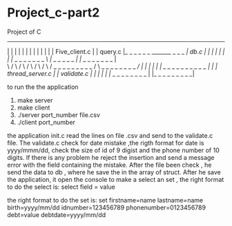 # Project_c-part2

Project of C





  _ _ _ _ _ _ _ _                             _ _ _ _ _ _ _                             _ _ _ _ _ _ _ _ 
|                 |                          |             |                           |                |
|                 |                          |             |                           |                |
|  Five_client.c  |                          |   query.c   |_ _ _ _ _ _ _______ _ _ _ _|      db.c      |
|                 |                          |             |                           |                |
|_ _ _ _ _ _ _ _ _\                          |_ _ _ _ _ _ _|                           |_ _ _ _ _ _ _ _ |     
                   \                         /             \                          /
                    \                       /               \                        /
                      \                    /                 \                     /
                       \_ _ _ _ _ _ _ _ _ /                    \ _ _ _ _ _ _ _ _ _/
                       |                  |                     |                 |
                       |                  | _ _ _ _ _ _ _ _ _ _ |                 |
                       |  thread_server.c |                     |    validate.c   |
                       |                  |                     |                 |
                       |_ _ _ _ _ _ _ _ _ |                     |_ _ _ _ _ _ _ _ _|






to run the the application
1. make server
2. make client
3. ./server port_number file.csv
3. ./client port_number

the application init.c read the lines on file .csv and send to the validate.c file.
The validate.c check for date mistake ,the rigth format for date is yyyy/mmm/dd, check the size of id of 9 digist and the phone number of 10 digits.
If there is any problem he reject the insertion and send a message error with the field containing the mistake. 
After the file been check , he send the data to db , where he save the in the array of struct. 
After he save the application, it open the console to make a select an set , the right format to do the select is:
select field = value

the right format to do the set is:
set firstname=name lastname=name birth=yyyy/mm/dd idnumber=123456789 phonenumber=0123456789 debt=value debtdate=yyyy/mm/dd
